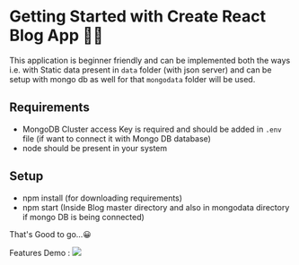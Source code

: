 # Getting Started with Create React Blog App ✍🏻

This application is beginner friendly and can be implemented both the ways i.e. with Static data present in `data` folder (with json server) and can be setup with mongo db as well for that `mongodata` folder will be used.

## Requirements 
 * MongoDB Cluster access Key is required and should be added in `.env` file (if want to connect it with Mongo DB database)
 * node should be present in your system 

## Setup 

 * npm install (for downloading requirements)
 * npm start (Inside Blog master directory and also in mongodata directory if mongo DB is being connected)
 
That's Good to go...😀

Features Demo :
<a href="https://www.youtube.com/watch?v=zWDryYu22ds&t=7s"></a>
<img src = "https://drive.google.com/file/d/1TTXLACBor6GbpOhahPznu0R5Xs2EuPVy/view?usp=sharing/">

